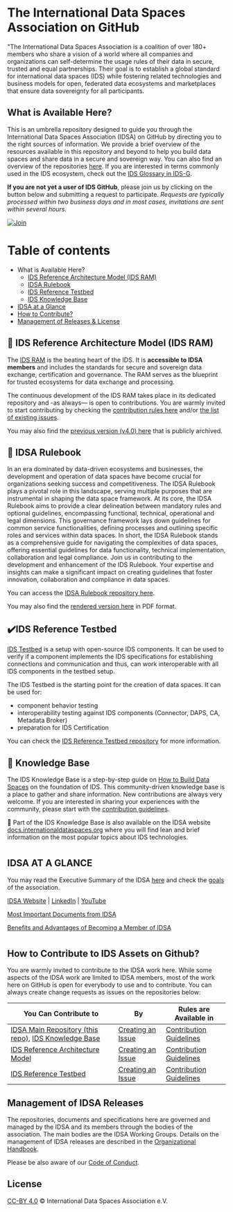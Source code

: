 # The International Data Spaces Association on GitHub
"The International Data Spaces Association is a coalition of over 180+ members who share a vision of a world where all companies and organizations can self-determine the usage rules of their data in secure, trusted and equal partnerships. Their goal is to establish a global standard for international data spaces (IDS) while fostering related technologies and business models for open, federated data ecosystems and marketplaces that ensure data sovereignty for all participants.

## What is Available Here?
This is an umbrella repository designed to guide you through the International Data Spaces Association (IDSA) on GitHub by directing you to the right sources of information. We provide a brief overview of the resources available in this repository and beyond to help you build data spaces and share data in a secure and sovereign way. You can also find an overview of the repositories [here](./overview_repositories.md). If you are interested in terms commonly used in the IDS ecosystem, check out the [IDS Glossary in IDS-G](https://github.com/International-Data-Spaces-Association/IDS-G/tree/main/Glossary).


**If you are not yet a user of IDS GitHub**, please join us by clicking on the button below and submitting a request to participate. *Requests are typically processed within two business days and in most cases, invitations are sent within several hours.*

[![Join](/images/button_click-to-join-ids-githubv2.png.png)](https://forms.office.com/r/LMFt6pbji4)


# Table of contents

-   What is Available Here?
    -   [IDS Reference Architecture Model (IDS RAM)](#IDS-RAM)
    -   [IDSA Rulebook](#IDSA-RULEBOOK)
    -   [IDS Reference Testbed](#IDS-Reference-Testbed)
    -   [IDS Knowledge Base](#Knowledge-Base)
-   [IDSA at a Glance](#IDSA-at-a-Glance)
-   [How to Contribute?](#How-to-Contribute?)
-   [Management of Releases & License](#Management-of-Releases-&-License)


## :blue_book: IDS Reference Architecture Model (IDS RAM) <a name="IDS-RAM"></a>
The [IDS RAM](https://github.com/International-Data-Spaces-Association/RAM5) is the beating heart of the IDS. It is **accessible to IDSA members** and includes the standards for secure and sovereign data exchange, certification and governance. The RAM serves as the blueprint for trusted ecosystems for data exchange and processing.

The continuous development of the IDS RAM takes place in its dedicated repository and -as always— is open to contributions. You are warmly invited to start contributing by checking the [contribution rules here](https://github.com/International-Data-Spaces-Association/RAM5/blob/main/CONTRIBUTING.md) and/or [the list of existing issues](https://github.com/International-Data-Spaces-Association/RAM5/issues).

You may also find the [previous version (v4.0) here](https://github.com/International-Data-Spaces-Association/IDS-RAM_4_0) that is publicly archived.


## :green_book: IDSA Rulebook <a name="IDSA-RULEBOOK"></a>
In an era dominated by data-driven ecosystems and businesses, the development and operation of data spaces have become crucial for organizations seeking success and competitiveness. The IDSA Rulebook plays a pivotal role in this landscape, serving multiple purposes that are instrumental in shaping the data space framework. At its core, the IDSA Rulebook aims to provide a clear delineation between mandatory rules and optional guidelines, encompassing functional, technical, operational and legal dimensions. This governance framework lays down guidelines for common service functionalities, defining processes and outlining specific roles and services within data spaces. In short, the IDSA Rulebook stands as a comprehensive guide for navigating the complexities of data spaces, offering essential guidelines for data functionality, technical implementation, collaboration and legal compliance. Join us in contributing to the development and enhancement of the IDS Rulebook. Your expertise and insights can make a significant impact on creating guidelines that foster innovation, collaboration and compliance in data spaces.

You can access the [IDSA Rulebook repository here](https://github.com/International-Data-Spaces-Association/IDSA-Rulebook).

You may also find the [rendered version here](https://docs.internationaldataspaces.org/ids-knowledgebase/v/idsa-rulebook/front-matter/readme) in PDF format.


## ✔️IDS Reference Testbed <a name="IDS-Reference-Testbed"></a>
[IDS Testbed](https://github.com/International-Data-Spaces-Association/IDS-testbed) is a setup with open-source IDS components. It can be used to verify if a component implements the IDS specifications for establishing connections and communication and thus, can work interoperable with all IDS components in the testbed setup. 

The IDS Testbed is the starting point for the creation of data spaces. It can be used for:
-	component behavior testing
-	interoperability testing against IDS components (Connector, DAPS, CA, Metadata Broker)
-	preparation for IDS Certification 

You can check the [IDS Reference Testbed repository](https://github.com/International-Data-Spaces-Association/IDS-testbed) for more information.


## :book: Knowledge Base <a name="Knowledge-Base"></a>
The IDS Knowledge Base is a step-by-step guide on [How to Build Data Spaces](./how-to-build-data-spaces/README.md) on the foundation of IDS. This community-driven knowledge base is a place to gather and share information. New contributions are always very welcome. If you are interested in sharing your experiences with the community, please start with the [contribution guidelines](/CONTRIBUTING.md).

:triangular_flag_on_post: Part of the IDS Knowledge Base is also available on the IDSA website [docs.internationaldataspaces.org](https://docs.internationaldataspaces.org/ids-knowledgebase) where you will find lean and brief information on the most popular topics about IDS technologies.


#
## IDSA AT A GLANCE <a name="IDSA-at-a-Glance"></a>
You may read the Executive Summary of the IDSA [here](https://www.internationaldataspaces.org/publications/sharing-data-while-keeping-data-ownership-the-potential-of-ids-for-the-data-economy/) and check the [goals](GOALS.md) of the association.

[IDSA Website](https://internationaldataspaces.org/) | [LinkedIn](https://www.linkedin.com/company/international-data-spaces-association/) | [YouTube](https://www.youtube.com/channel/UC9PsQnKgreCmj-F6Kea5QRg) 

[Most Important Documents from IDSA](https://internationaldataspaces.org/publications/most-important-documents/)

[Benefits and Advantages of Becoming a Member of IDSA](https://internationaldataspaces.org/we/become-a-member/)
#

## How to Contribute to IDS Assets on Github? <a name="How-to-Contribute?"></a>
You are warmly invited to contribute to the IDSA work here. While some aspects of the IDSA work are limited to IDSA members, most of the work here on GitHub is open for everybody to use and to contribute. You can always create change requests as issues on the repositories below: 

| You Can Contribute to | By | Rules are Available in
| ----------- | ----------- | ----------- |
| [IDSA Main Repository (this repo)](https://github.com/International-Data-Spaces-Association/idsa), [IDS Knowledge Base](https://github.com/International-Data-Spaces-Association/idsa/tree/main/how-to-build-data-spaces) | [Creating an Issue](https://github.com/International-Data-Spaces-Association/idsa/issues/new/choose) | [Contribution Guidelines](https://github.com/International-Data-Spaces-Association/idsa/blob/main/CONTRIBUTING.md)
| [IDS Reference Architecture Model](https://github.com/International-Data-Spaces-Association/RAM5) | [Creating an Issue](https://github.com/International-Data-Spaces-Association/RAM5/issues)| [Contribution Guidelines](https://github.com/International-Data-Spaces-Association/RAM5/blob/main/CONTRIBUTING.md)
| [IDS Reference Testbed](https://github.com/International-Data-Spaces-Association/IDS-testbed) | [Creating an Issue](https://github.com/International-Data-Spaces-Association/IDS-testbed/issues/new)| [Contribution Guidelines](https://github.com/International-Data-Spaces-Association/IDS-testbed/blob/master/CONTRIBUTING.md)

## Management of IDSA Releases <a name="Management-of-Releases-&-License"></a>
The repositories, documents and specifications here are governed and managed by the IDSA and its members through the bodies of the association. The main bodies are the IDSA Working Groups. Details on the management of IDSA releases are described in the [Organizational Handbook](https://github.com/International-Data-Spaces-Association/members-area/tree/main/OrganizationalHandbook).

Please be also aware of our [Code of Conduct](/CODE_OF_CONDUCT.md).

## License
[CC-BY 4.0](/LICENSE.md) © International Data Spaces Association e.V.







